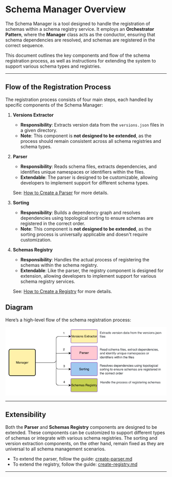 # Schema Manager Overview

The Schema Manager is a tool designed to handle the registration of schemas within a schema registry service. It employs an **Orchestrator Pattern**, where the **Manager** class acts as the conductor, ensuring that schema dependencies are resolved, and schemas are registered in the correct sequence.

This document outlines the key components and flow of the schema registration process, as well as instructions for extending the system to support various schema types and registries.

---

## **Flow of the Registration Process**

The registration process consists of four main steps, each handled by specific components of the Schema Manager:

1. **Versions Extractor**

   - **Responsibility**: Extracts version data from the `versions.json` files in a given directory.
   - **Note**: This component is **not designed to be extended**, as the process should remain consistent across all schema registries and schema types.

2. **Parser**

   - **Responsibility**: Reads schema files, extracts dependencies, and identifies unique namespaces or identifiers within the files.
   - **Extendable**: The parser is designed to be customizable, allowing developers to implement support for different schema types.

   See: [How to Create a Parser](create-parser.md) for more details.

3. **Sorting**

   - **Responsibility**: Builds a dependency graph and resolves dependencies using topological sorting to ensure schemas are registered in the correct order.
   - **Note**: This component is **not designed to be extended**, as the sorting process is universally applicable and doesn't require customization.

4. **Schemas Registry**

   - **Responsibility**: Handles the actual process of registering the schemas within the schema registry.
   - **Extendable**: Like the parser, the registry component is designed for extension, allowing developers to implement support for various schema registry services.

   See: [How to Create a Registry](create-registry.md) for more details.

## **Diagram**

Here’s a high-level flow of the schema registration process:

![Schema Manager Diagram](assets/overview-diagram.png)

---

## **Extensibility**

Both the **Parser** and **Schemas Registry** components are designed to be extended. These components can be customized to support different types of schemas or integrate with various schema registries. The sorting and version extraction components, on the other hand, remain fixed as they are universal to all schema management scenarios.

- To extend the parser, follow the guide: [create-parser.md](create-parser.md)
- To extend the registry, follow the guide: [create-registry.md](create-registry.md)

---
